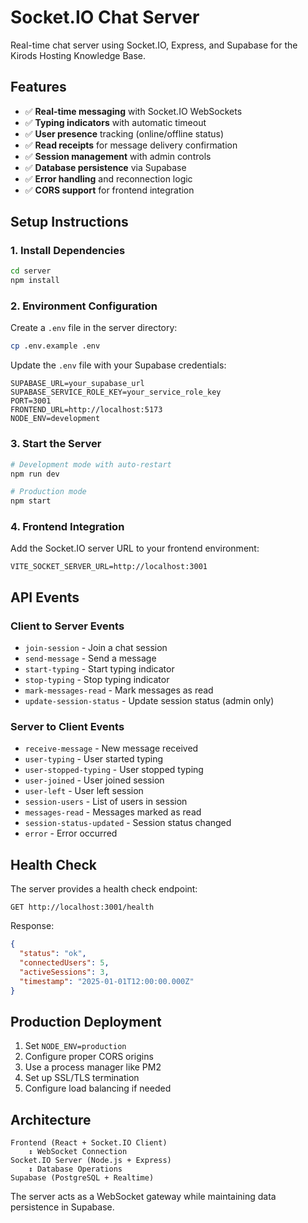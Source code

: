 # Socket.IO Chat Server

Real-time chat server using Socket.IO, Express, and Supabase for the Kirods Hosting Knowledge Base.

## Features

- ✅ **Real-time messaging** with Socket.IO WebSockets
- ✅ **Typing indicators** with automatic timeout
- ✅ **User presence** tracking (online/offline status)
- ✅ **Read receipts** for message delivery confirmation
- ✅ **Session management** with admin controls
- ✅ **Database persistence** via Supabase
- ✅ **Error handling** and reconnection logic
- ✅ **CORS support** for frontend integration

## Setup Instructions

### 1. Install Dependencies

```bash
cd server
npm install
```

### 2. Environment Configuration

Create a `.env` file in the server directory:

```bash
cp .env.example .env
```

Update the `.env` file with your Supabase credentials:

```env
SUPABASE_URL=your_supabase_url
SUPABASE_SERVICE_ROLE_KEY=your_service_role_key
PORT=3001
FRONTEND_URL=http://localhost:5173
NODE_ENV=development
```

### 3. Start the Server

```bash
# Development mode with auto-restart
npm run dev

# Production mode
npm start
```

### 4. Frontend Integration

Add the Socket.IO server URL to your frontend environment:

```env
VITE_SOCKET_SERVER_URL=http://localhost:3001
```

## API Events

### Client to Server Events

- `join-session` - Join a chat session
- `send-message` - Send a message
- `start-typing` - Start typing indicator
- `stop-typing` - Stop typing indicator
- `mark-messages-read` - Mark messages as read
- `update-session-status` - Update session status (admin only)

### Server to Client Events

- `receive-message` - New message received
- `user-typing` - User started typing
- `user-stopped-typing` - User stopped typing
- `user-joined` - User joined session
- `user-left` - User left session
- `session-users` - List of users in session
- `messages-read` - Messages marked as read
- `session-status-updated` - Session status changed
- `error` - Error occurred

## Health Check

The server provides a health check endpoint:

```
GET http://localhost:3001/health
```

Response:
```json
{
  "status": "ok",
  "connectedUsers": 5,
  "activeSessions": 3,
  "timestamp": "2025-01-01T12:00:00.000Z"
}
```

## Production Deployment

1. Set `NODE_ENV=production`
2. Configure proper CORS origins
3. Use a process manager like PM2
4. Set up SSL/TLS termination
5. Configure load balancing if needed

## Architecture

```
Frontend (React + Socket.IO Client)
    ↕ WebSocket Connection
Socket.IO Server (Node.js + Express)
    ↕ Database Operations
Supabase (PostgreSQL + Realtime)
```

The server acts as a WebSocket gateway while maintaining data persistence in Supabase.